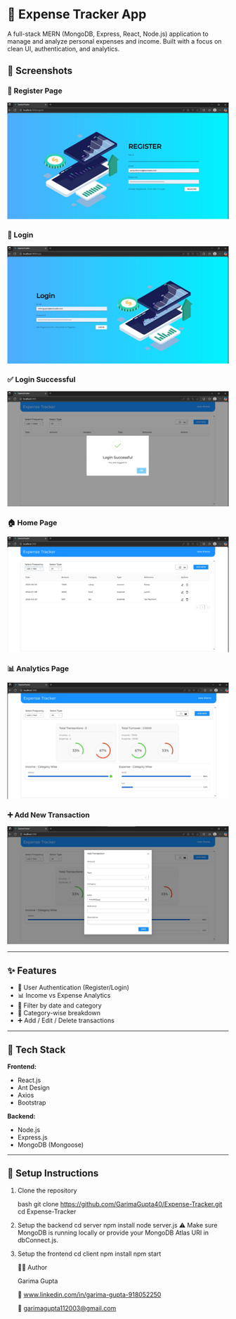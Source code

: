 # 💸 Expense Tracker App

A full-stack MERN (MongoDB, Express, React, Node.js) application to manage and analyze personal expenses and income. Built with a focus on clean UI, authentication, and analytics.

## 📸 Screenshots
### 📝 Register Page
![Register](client/public/ss/register.jpg)

### 🔐 Login
![Login](client/public/ss/login.jpg)

### ✅ Login Successful
![Login Successful](client/public/ss/login%20successful.jpg)

### 🏠 Home Page
![Home](client/public/ss/home%20page.jpg)

### 📊 Analytics Page
![Analytics](client/public/ss/analytics%20page.jpg)


### ➕ Add New Transaction
![Add Transaction](client/public/ss/Add%20New%20Transaction.jpg)

---

## ✨ Features

- 🔐 User Authentication (Register/Login)
- 📊 Income vs Expense Analytics
- 📅 Filter by date and category
- 💼 Category-wise breakdown
- ➕ Add / Edit / Delete transactions

---

## 🚀 Tech Stack

**Frontend:**
- React.js
- Ant Design
- Axios
- Bootstrap

**Backend:**
- Node.js
- Express.js
- MongoDB (Mongoose)

---
## 🔧 Setup Instructions

1. Clone the repository

   bash
   git clone https://github.com/GarimaGupta40/Expense-Tracker.git
   cd Expense-Tracker

2. Setup the backend
   cd server
   npm install
   node server.js
   ⚠️ Make sure MongoDB is running locally or provide your MongoDB Atlas URI in dbConnect.js.

3. Setup the frontend
   cd client
   npm install
   npm start

   👩‍💻 Author
   
   Garima Gupta
   
   🔗 www.linkedin.com/in/garima-gupta-918052250
   
   📧 garimagupta112003@gmail.com


   


